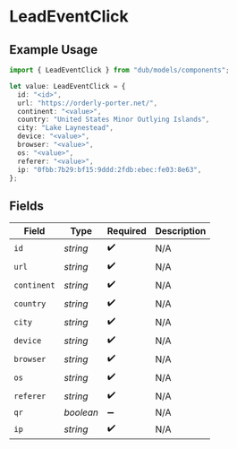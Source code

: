 # LeadEventClick

## Example Usage

```typescript
import { LeadEventClick } from "dub/models/components";

let value: LeadEventClick = {
  id: "<id>",
  url: "https://orderly-porter.net/",
  continent: "<value>",
  country: "United States Minor Outlying Islands",
  city: "Lake Laynestead",
  device: "<value>",
  browser: "<value>",
  os: "<value>",
  referer: "<value>",
  ip: "0fbb:7b29:bf15:9ddd:2fdb:ebec:fe03:8e63",
};
```

## Fields

| Field              | Type               | Required           | Description        |
| ------------------ | ------------------ | ------------------ | ------------------ |
| `id`               | *string*           | :heavy_check_mark: | N/A                |
| `url`              | *string*           | :heavy_check_mark: | N/A                |
| `continent`        | *string*           | :heavy_check_mark: | N/A                |
| `country`          | *string*           | :heavy_check_mark: | N/A                |
| `city`             | *string*           | :heavy_check_mark: | N/A                |
| `device`           | *string*           | :heavy_check_mark: | N/A                |
| `browser`          | *string*           | :heavy_check_mark: | N/A                |
| `os`               | *string*           | :heavy_check_mark: | N/A                |
| `referer`          | *string*           | :heavy_check_mark: | N/A                |
| `qr`               | *boolean*          | :heavy_minus_sign: | N/A                |
| `ip`               | *string*           | :heavy_check_mark: | N/A                |